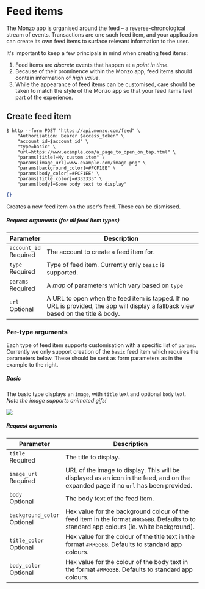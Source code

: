 # Feed items

The Monzo app is organised around the feed – a reverse-chronological stream of events. Transactions are one such feed item, and your application can create its own feed items to surface relevant information to the user.

It's important to keep a few principals in mind when creating feed items:

1. Feed items are *discrete* events that happen at a *point in time*.
2. Because of their prominence within the Monzo app, feed items should contain information of *high value*.
3. While the appearance of feed items can be customised, care should be taken to match the style of the Monzo app so that your feed items feel part of the experience.

## Create feed item

```shell
$ http --form POST "https://api.monzo.com/feed" \
    "Authorization: Bearer $access_token" \
    "account_id=$account_id" \
    "type=basic" \
    "url=https://www.example.com/a_page_to_open_on_tap.html" \
    "params[title]=My custom item" \
    "params[image_url]=www.example.com/image.png" \
    "params[background_color]=#FCF1EE" \
    "params[body_color]=#FCF1EE" \
    "params[title_color]=#333333" \
    "params[body]=Some body text to display"
```

```json
{}
```

Creates a new feed item on the user's feed. These can be dismissed.

##### Request arguments (for all feed item types)

<span class="hide">Parameter</span> | <span class="hide">Description</span>
------------------------------------|--------------------------------------
`account_id`<br><span class="label notice">Required</span>|The account to create a feed item for.
`type`<br><span class="label notice">Required</span>|Type of feed item. Currently only `basic` is supported.
`params`<br><span class="label notice">Required</span>|A *map* of parameters which vary based on `type`
`url`<br><span class="label">Optional</span>|A URL to open when the feed item is tapped. If no URL is provided, the app will display a fallback view based on the title & body.


### Per-type arguments

Each type of feed item supports customisation with a specific list of `params`. Currently we only support creation of the `basic` feed item which requires the parameters below. These should be sent as form parameters as in the example to the right.

##### Basic

The basic type displays an `image`, with `title` text and optional `body` text.  
*Note the image supports animated gifs!*

<img src="images/nyanfeed.gif" />

##### Request arguments

<span class="hide">Parameter</span> | <span class="hide">Description</span>
------------------------------------|--------------------------------------
`title`<br><span class="label notice">Required</span>|The title to display.
`image_url`<br><span class="label notice">Required</span>|URL of the image to display. This will be displayed as an icon in the feed, and on the expanded page if no `url` has been provided.
`body`<br><span class="label">Optional</span>|The body text of the feed item.
`background_color`<br><span class="label">Optional</span>|Hex value for the background colour of the feed item in the format `#RRGGBB`. Defaults to to standard app colours (ie. white background).
`title_color`<br><span class="label">Optional</span>|Hex value for the colour of the title text in the format `#RRGGBB`. Defaults to standard app colours.
`body_color`<br><span class="label">Optional</span>|Hex value for the colour of the body text in the format `#RRGGBB`. Defaults to standard app colours.
